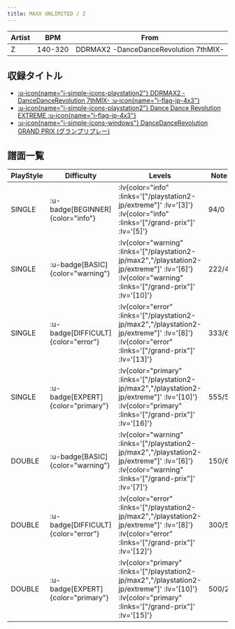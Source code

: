 ```yaml
---
title: MAXX UNLIMITED / Z
---
```


|Artist|BPM|From|
|------|---|----|
|Z|140-320|DDRMAX2 -DanceDanceRevolution 7thMIX-|

## 収録タイトル

- [ :u-icon{name="i-simple-icons-playstation2"} DDRMAX2 -DanceDanceRevolution 7thMIX- :u-icon{name="i-flag-jp-4x3"} ](/playstation2-jp/max2)
- [ :u-icon{name="i-simple-icons-playstation2"} Dance Dance Revolution EXTREME :u-icon{name="i-flag-jp-4x3"} ](/playstation2-jp/extreme)
- [ :u-icon{name="i-simple-icons-windows"} DanceDanceRevolution GRAND PRIX (グランプリプレー)](/grand-prix)

## 譜面一覧

|PlayStyle|Difficulty|Levels|Notes|Movie|
|---------|----------|------|-----|-----|
|SINGLE| :u-badge[BEGINNER]{color="info"} | :lv{color="info" :links='["/playstation2-jp/extreme"]' :lv='[3]'}  :lv{color="info" :links='["/grand-prix"]' :lv='[5]'} |94/0||
|SINGLE| :u-badge[BASIC]{color="warning"} | :lv{color="warning" :links='["/playstation2-jp/max2","/playstation2-jp/extreme"]' :lv='[6]'}  :lv{color="warning" :links='["/grand-prix"]' :lv='[10]'} |222/49||
|SINGLE| :u-badge[DIFFICULT]{color="error"} | :lv{color="error" :links='["/playstation2-jp/max2","/playstation2-jp/extreme"]' :lv='[8]'}  :lv{color="error" :links='["/grand-prix"]' :lv='[13]'} |333/62||
|SINGLE| :u-badge[EXPERT]{color="primary"} | :lv{color="primary" :links='["/playstation2-jp/max2","/playstation2-jp/extreme"]' :lv='[10]'}  :lv{color="primary" :links='["/grand-prix"]' :lv='[16]'} |555/56||
|DOUBLE| :u-badge[BASIC]{color="warning"} | :lv{color="warning" :links='["/playstation2-jp/max2","/playstation2-jp/extreme"]' :lv='[6]'}  :lv{color="warning" :links='["/grand-prix"]' :lv='[7]'} |150/69||
|DOUBLE| :u-badge[DIFFICULT]{color="error"} | :lv{color="error" :links='["/playstation2-jp/max2","/playstation2-jp/extreme"]' :lv='[8]'}  :lv{color="error" :links='["/grand-prix"]' :lv='[12]'} |300/55||
|DOUBLE| :u-badge[EXPERT]{color="primary"} | :lv{color="primary" :links='["/playstation2-jp/max2","/playstation2-jp/extreme"]' :lv='[10]'}  :lv{color="primary" :links='["/grand-prix"]' :lv='[15]'} |500/23||
